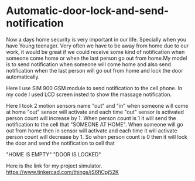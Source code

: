 # Automatic-door-lock-and-send-notification
Now a days home security is very important in our life. Specially when you have Young teenager. Very often we have to be away from home due to our work, it would be great if we could receive some kind of notification when someone come home or when the last person go out from home.My model is to send notification when someone will come home and also send notification when the last person will go out from home and lock the door automatically.

Here I use SIM 900 GSM module to send notification to the cell phone. In my code I used LCD screen insted to show the massage notification.

Here I took 2 motion sensors name "out" and "in" when someone will come at home "out" sensor will activate and each time "out" sensor is activated person count will increase by 1. When person count is 1 it will send the notification to the cell that "SOMEONE AT HOME". When someone will go out from home then in sensor will activate and each time it will activate person count will decrease by 1. So when person count is 0 then it will lock the door and send the notification to cell that

"HOME IS EMPTY"
"DOOR IS LOCKED"

Here is the link for my project simulator.
https://www.tinkercad.com/things/jS6fiCpj52K
